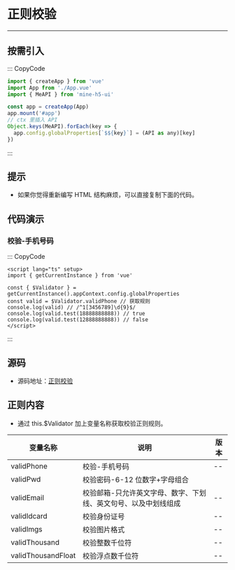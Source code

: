 # 正则校验

---

## 按需引入

::: CopyCode

```JavaScript
import { createApp } from 'vue'
import App from './App.vue'
import { MeAPI } from 'mine-h5-ui'

const app = createApp(App)
app.mount('#app')
// ctx 里插入 API
Object.keys(MeAPI).forEach(key => {
  app.config.globalProperties[`$${key}`] = (API as any)[key]
})
```

:::

## 提示

- 如果你觉得重新编写 HTML 结构麻烦，可以直接复制下面的代码。

## 代码演示

### 校验-手机号码

::: CopyCode

```Vue
<script lang="ts" setup>
import { getCurrentInstance } from 'vue'

const { $Validator } = getCurrentInstance().appContext.config.globalProperties
const valid = $Validator.validPhone // 获取规则
console.log(valid) // /^1[3456789]\d{9}$/
console.log(valid.test(18888888888)) // true
console.log(valid.test(12888888888)) // false
</script>
```

:::

## 源码

- 源码地址：[正则校验](https://github.com/biaov/MINE-H5-UI/blob/main/packages/MeAPI/validator.js)

## 正则内容

- 通过 this.$Validator 加上变量名称获取校验正则规则。

| 变量名称           | 说明                                                            | 版本 |
| ------------------ | --------------------------------------------------------------- | ---- |
| validPhone         | 校验-手机号码                                                   | --   |
| validPwd           | 校验密码-6-12 位数字+字母组合                                   |
| validEmail         | 校验邮箱-只允许英文字母、数字、下划线、英文句号、以及中划线组成 | --   |
| validIdcard        | 校验身份证号                                                    | --   |
| validImgs          | 校验图片格式                                                    | --   |
| validThousand      | 校验整数千位符                                                  | --   |
| validThousandFloat | 校验浮点数千位符                                                | --   |
